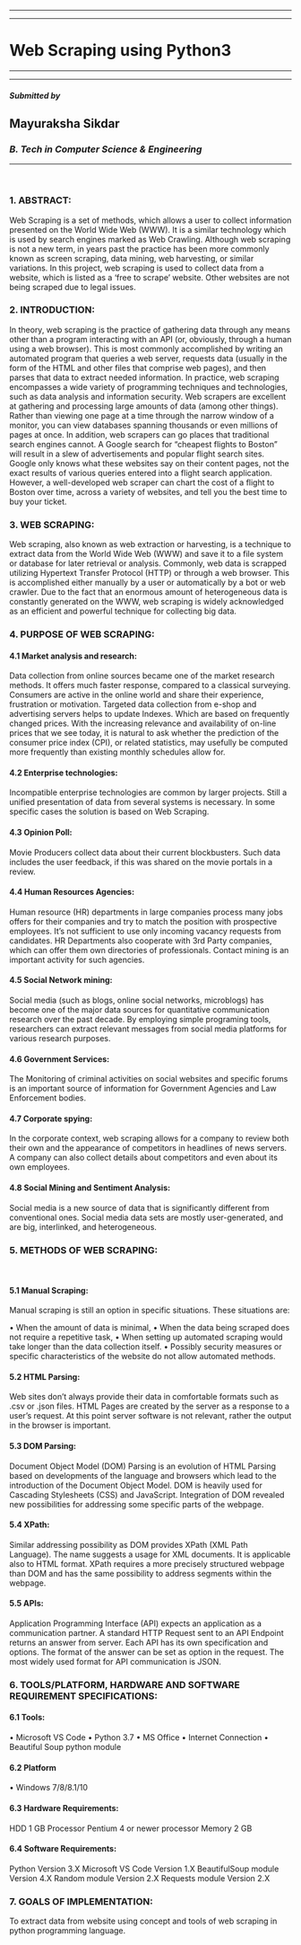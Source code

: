 ***
***
# Web Scraping using Python3
***
***
##### _Submitted by_
## Mayuraksha Sikdar
### _B. Tech in Computer Science & Engineering_
---
<br />

### 1. ABSTRACT: 
 Web Scraping is a set of methods, which allows a user to collect information presented on the World Wide Web (WWW). It is a similar technology which is used by search engines marked as Web Crawling. Although web scraping is not a new term, in years past the practice has been more commonly known as screen scraping, data mining, web harvesting, or similar variations.
In this project, web scraping is used to collect data from a website, which is listed as a ‘free to scrape’ website. Other websites are not being scraped due to legal issues.


### 2. INTRODUCTION: 

In theory, web scraping is the practice of gathering data through any means other than a program interacting with an API (or, obviously, through a human using a web browser). This is most commonly accomplished by writing an automated program that queries a web server, requests data (usually in the form of the HTML and other files that comprise web pages), and then parses that data to extract needed information. 
In practice, web scraping encompasses a wide variety of programming techniques and technologies, such as data analysis and information security. Web scrapers are excellent at gathering and processing large amounts of data (among other things). Rather than viewing one page at a time through the narrow window of a monitor, you can view databases spanning thousands or even millions of pages at once. In addition, web scrapers can go places that traditional search engines cannot. A Google search for “cheapest flights to Boston” will result in a slew of advertisements and popular flight search sites. Google only knows what these websites say on their content pages, not the exact results of various queries entered into a flight search application. However, a well-developed web scraper can chart the cost of a flight to Boston over time, across a variety of websites, and tell you the best time to buy your ticket.


### 3. WEB SCRAPING:
Web scraping, also known as web extraction or harvesting, is a technique to extract data from the World Wide Web (WWW) and save it to a file system or database for later retrieval or analysis. Commonly, web data is scrapped utilizing Hypertext Transfer Protocol (HTTP) or through a web browser. This is accomplished either manually by a user or automatically by a bot or web crawler. Due to the fact that an enormous amount of heterogeneous data is constantly generated on the WWW, web scraping is widely acknowledged as an efficient and powerful technique for collecting big data.


### 4. PURPOSE OF WEB SCRAPING:
#### 4.1	Market analysis and research:

Data collection from online sources became one of the market research methods. It offers much faster response, compared to a classical surveying. Consumers are active in the online world and share their experience, frustration or motivation. Targeted data collection from e-shop and advertising servers helps to update Indexes. Which are based on frequently changed prices. With the increasing relevance and availability of on-line prices that we see today, it is natural to ask whether the prediction of the consumer price index (CPI), or related statistics, may usefully be computed more frequently than existing monthly schedules allow for.

#### 4.2 Enterprise technologies:

Incompatible enterprise technologies are common by larger projects. Still a unified presentation of data from several systems is necessary. In some specific cases the solution is based on Web Scraping.

#### 4.3 Opinion Poll:

Movie Producers collect data about their current blockbusters. Such data includes the user feedback, if this was shared on the movie portals in a review.

#### 4.4	Human Resources Agencies:

Human resource (HR) departments in large companies process many jobs offers for their companies and try to match the position with prospective employees. It’s not sufficient to use only incoming vacancy requests from candidates. HR Departments also cooperate with 3rd Party companies, which can offer them own directories of professionals. Contact mining is an important activity for such agencies.

#### 4.5	Social Network mining:

Social media (such as blogs, online social networks, microblogs) has become one of the major data sources for quantitative communication research over the past decade. By employing simple programing tools, researchers can extract relevant messages from social media platforms for various research purposes.

#### 4.6	Government Services:

The Monitoring of criminal activities on social websites and specific forums is an important source of information for Government Agencies and Law Enforcement bodies. 

#### 4.7	Corporate spying:

In the corporate context, web scraping allows for a company to review both their own and the appearance of competitors in headlines of news servers. A company can also collect details about competitors and even about its own employees.

#### 4.8	Social Mining and Sentiment Analysis:

Social media is a new source of data that is significantly different from conventional ones. Social media data sets are mostly user-generated, and are big, interlinked, and heterogeneous.


### 5.	METHODS OF WEB SCRAPING:
<br />

#### 5.1 Manual Scraping:

Manual scraping is still an option in specific situations. These situations are:

•	When the amount of data is minimal,
•	When the data being scraped does not require a repetitive task,
•	When setting up automated scraping would take longer than the data collection itself.
•	Possibly security measures or specific characteristics of the website do not allow automated methods.

#### 5.2	HTML Parsing:

Web sites don’t always provide their data in comfortable formats such as .csv or .json files. HTML Pages are created by the server as a response to a user’s request. At this point server software is not relevant, rather the output in the browser is important.

#### 5.3	DOM Parsing: 

Document Object Model (DOM) Parsing is an evolution of HTML Parsing based on developments of the language and browsers which lead to the introduction of the Document Object Model. DOM is heavily used for Cascading Stylesheets (CSS) and JavaScript. Integration of DOM revealed new possibilities for addressing some specific parts of the webpage.

#### 5.4	XPath:

Similar addressing possibility as DOM provides XPath (XML Path Language). The name suggests a usage for XML documents. It is applicable also to HTML format. XPath requires a more precisely structured webpage than DOM and has the same possibility to address segments within the webpage. 

#### 5.5	APIs:

Application Programming Interface (API) expects an application as a communication partner. A standard HTTP Request sent to an API Endpoint returns an answer from server. Each API has its own specification and options. The format of the answer can be set as option in the request. The most widely used format for API communication is JSON.


### 6.	TOOLS/PLATFORM, HARDWARE AND SOFTWARE REQUIREMENT SPECIFICATIONS:

#### 6.1	Tools:

• Microsoft VS Code
• Python 3.7
• MS Office
• Internet Connection
• Beautiful Soup python module

#### 6.2	Platform

•	Windows 7/8/8.1/10

#### 6.3	Hardware Requirements:

HDD	1 GB
Processor	Pentium 4 or newer processor
Memory	2 GB

#### 6.4	Software Requirements:

Python	Version 3.X
Microsoft VS Code	Version 1.X
BeautifulSoup module	Version 4.X
Random module	Version 2.X
Requests module	Version 2.X


### 7.	GOALS OF IMPLEMENTATION:

To extract data from website using concept and tools of web scraping in python programming language.
